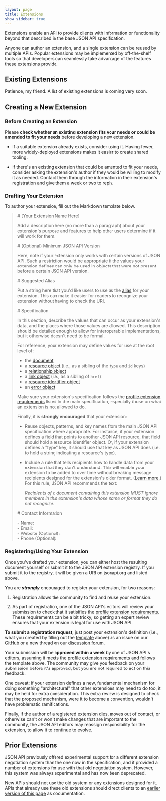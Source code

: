 ```yaml
---
layout: page
title: Extensions
show_sidebar: true
---
```


Extensions enable an API to provide clients with information or functionality
beyond that described in the base JSON API specification.

Anyone can author an extension, and a single extension can be reused by
multiple APIs. Popular extensions may be implemented by off-the-shelf tools
so that developers can seamlessly take advantage of the features these
extensions provide.

## <a href="#existing-extensions" id="existing-extensions" class="headerlink"></a> Existing Extensions

Patience, my friend. A list of existing extensions is coming very soon.

## <a href="#extension-creation" id="extension-creation" class="headerlink"></a> Creating a New Extension

### <a href="#extension-creation-before" id="extension-creation-before" class="headerlink"></a> Before Creating an Extension

Please **check whether an existing extension fits your needs or could be amended
to fit your needs** before developing a new extension.

- If a suitable extension already exists, consider using it. Having fewer, more
widely-deployed extensions makes it easier to create shared tooling.

- If there's an existing extension that could be amented to fit your needs,
consider asking the extension's author if they would be willing to modify it as
needed. Contact them through the information in their extension's registration
and give them a week or two to reply.

### <a href="#extension-creation-drafting" id="extension-creation-drafting" class="headerlink"></a> Drafting Your Extension

To author your extension, fill out the Markdown template below.

> \# [Your Extension Name Here]
>
> Add a description here (no more than a paragraph) about your extension's
> purpose and features to help other users determine if it will work for them.
>
> \# (Optional) Minimum JSON API Version
>
> Here, note if your extension only works with certain versions of JSON API.
> Such a restriction would be appropriate if the values your extension defines
> can only be used in objects that were not present before a certain JSON API
> version.
>
> \# Suggested Alias
>
> Put a string here that you'd like users to use as the [alias](/format/#document-aliases)
> for your extension. This can make it easier for readers to recognize your
> extension without having to check the URI.
>
> \# Specification
>
> In this section, describe the values that can occur as your extension's data,
> and the places where those values are allowed. This description should be
> detailed enough to allow for interoperable implementations, but it otherwise
> doesn't need to be formal.
>
> For reference, your extension may define values for use at the root level of:
>
> - the [document](/format/#document-top-level)
> - a [resource object](/format/#document-resource-objects) (i.e., as a sibling of the `type` and `id` keys)
> - a [relationship object](/format/#document-resource-object-relationships-relationship-object)
> - a [link object](/format/#document-links-link-object) (i.e., as a sibling of `href`)
> - a [resource identifier object](/format/#document-resource-identifier-objects)
> - an [error object](/format/#error-objects)
>
> Make sure your extension's specification follows the
> [profile extension requirements](/format/1.1/#extending-profile-extensions-characteristics)
> listed in the main specification, especially those on what an extension is
> not allowed to do.
>
> Finally, it is **strongly encouraged** that your extension:
>
> - Reuse objects, patterns, and key names from the main JSON API specification
>   where appropriate. For instance, if your extension defines a field that
>   points to another JSON API resource, that field should hold a resource
>   identifier object. Or, if your extension defines a "type" key, it should use
>   that key as JSON API does (i.e. to hold a string indicating a resource's type).
>
> - Include a rule that tells recipients how to handle data from your extension
>   that they don't understand. This will enable your extension to be added to
>   over time without breaking message recipients designed for the extension's
>   older format. ([Learn more.](http://davidbau.com/archives/2003/12/01/theory_of_compatibility_part_1.html))
>   For this rule, JSON API recommends the text:
>
>     <i>Recipients of a document containing this extension MUST ignore members
>     in this extension's data whose name or format they do not recognize.</i>
>
> \# Contact Information
>
> \- Name: <br />
> \- Email: <br />
> \- Website (Optional): <br/>
> \- Phone (Optional):


### <a href="#extension-creation-registration" id="extension-creation-registration" class="headerlink"></a> Registering/Using Your Extension

Once you've drafted your extension, you can either host the resulting document
yourself or submit it to the JSON API extension registry. If you submit it to
the registry, it will be given a URI on jsonapi.org and listed above.

You are _**strongly**_ encouraged to register your extension, for two reasons:

 1. Registration allows the community to find and reuse your extension.

 2. As part of registration, one of the JSON API's editors will review your
    submission to check that it satisifies the [profile extension requirements](/format/1.1/#extending-profile-extensions-characteristics).
    These requirements can be a bit tricky, so getting an expert review ensures
    that your extension is legal for use with JSON API.

**To submit a registration request**, just post your extension's definition
(i.e., what you created by filling out the [template](#extension-creation-drafting)
above) as an issue on our [GitHub](https://github.com/json-api/json-api) or a
new thread on our [discussion forum](http://discuss.jsonapi.org/).

Your submission will be **approved within a week** by one of JSON API's editors,
assuming it meets the [profile extension requirements](/format/1.1/#extending-profile-extensions-characteristics)
and follows the template above. The community may give you feedback on your
submission before it's approved, but you are not required to act on this feedback.

One caveat: if your extension defines a new, fundamental mechanism for doing
something "architectural" that other extensions may need to do too, it may be
held for extra consideration. This extra review is designed to check that the
proposed mechanism, were it to become a convention, wouldn't have problematic
ramifications.

Finally, if the author of a registered extension dies, moves out of contact,
or otherwise can't or won't make changes that are important to the community,
the JSON API editors may reassign responsibility for the extension, to allow it
to continue to evolve.

## <a href="#prior-extensions" id="prior-extensions" class="headerlink"></a> Prior Extensions

JSON API previously offered experimental support for a different extension
negotiation system than the one now in the specification, and it provided a
number of extensions for use with that old negotiation system. However, this
system was always experimental and has now been deprecated.

New APIs should not use the old system or any extensions designed for it.
APIs that already use these old extensions should direct clients to an
[earlier version of this page](https://github.com/json-api/json-api/blob/9c7a03dbc37f80f6ca81b16d444c960e96dd7a57/extensions/index.md)
as documentation.
